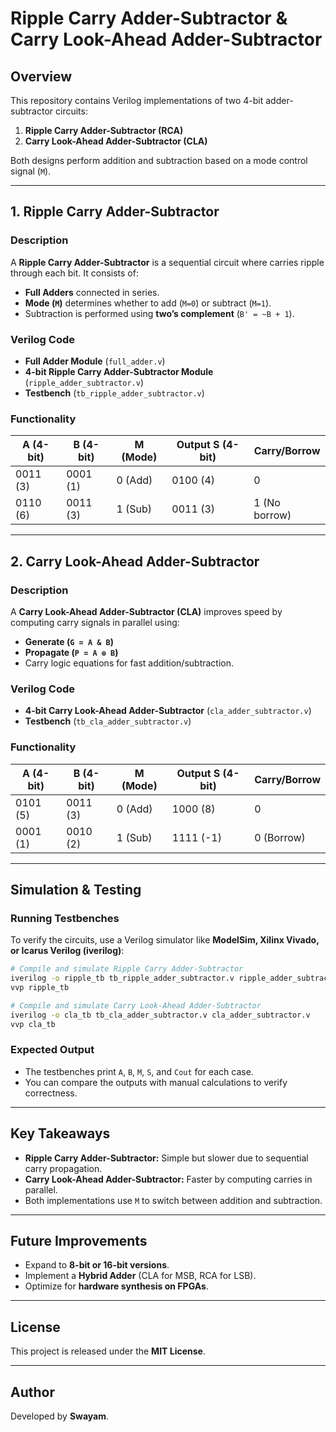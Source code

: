 # Ripple Carry Adder-Subtractor & Carry Look-Ahead Adder-Subtractor

## Overview
This repository contains Verilog implementations of two 4-bit adder-subtractor circuits:
1. **Ripple Carry Adder-Subtractor (RCA)**
2. **Carry Look-Ahead Adder-Subtractor (CLA)**

Both designs perform addition and subtraction based on a mode control signal (`M`).

---

## 1. Ripple Carry Adder-Subtractor
### Description
A **Ripple Carry Adder-Subtractor** is a sequential circuit where carries ripple through each bit. It consists of:
- **Full Adders** connected in series.
- **Mode (`M`)** determines whether to add (`M=0`) or subtract (`M=1`).
- Subtraction is performed using **two’s complement** (`B' = ~B + 1`).

### Verilog Code
- **Full Adder Module** (`full_adder.v`)
- **4-bit Ripple Carry Adder-Subtractor Module** (`ripple_adder_subtractor.v`)
- **Testbench** (`tb_ripple_adder_subtractor.v`)

### Functionality
| A (4-bit) | B (4-bit) | M (Mode) | Output S (4-bit) | Carry/Borrow |
|-----------|-----------|----------|------------------|--------------|
| 0011 (3)  | 0001 (1)  | 0 (Add)  | 0100 (4)        | 0            |
| 0110 (6)  | 0011 (3)  | 1 (Sub)  | 0011 (3)        | 1 (No borrow)|

---

## 2. Carry Look-Ahead Adder-Subtractor
### Description
A **Carry Look-Ahead Adder-Subtractor (CLA)** improves speed by computing carry signals in parallel using:
- **Generate (`G = A & B`)**
- **Propagate (`P = A ⊕ B`)**
- Carry logic equations for fast addition/subtraction.

### Verilog Code
- **4-bit Carry Look-Ahead Adder-Subtractor** (`cla_adder_subtractor.v`)
- **Testbench** (`tb_cla_adder_subtractor.v`)

### Functionality
| A (4-bit) | B (4-bit) | M (Mode) | Output S (4-bit) | Carry/Borrow |
|-----------|-----------|----------|------------------|--------------|
| 0101 (5)  | 0011 (3)  | 0 (Add)  | 1000 (8)        | 0            |
| 0001 (1)  | 0010 (2)  | 1 (Sub)  | 1111 (-1)       | 0 (Borrow)   |

---

## Simulation & Testing
### Running Testbenches
To verify the circuits, use a Verilog simulator like **ModelSim, Xilinx Vivado, or Icarus Verilog (iverilog)**:
```sh
# Compile and simulate Ripple Carry Adder-Subtractor
iverilog -o ripple_tb tb_ripple_adder_subtractor.v ripple_adder_subtractor.v full_adder.v
vvp ripple_tb

# Compile and simulate Carry Look-Ahead Adder-Subtractor
iverilog -o cla_tb tb_cla_adder_subtractor.v cla_adder_subtractor.v
vvp cla_tb
```
### Expected Output
- The testbenches print `A`, `B`, `M`, `S`, and `Cout` for each case.
- You can compare the outputs with manual calculations to verify correctness.

---

## Key Takeaways
- **Ripple Carry Adder-Subtractor:** Simple but slower due to sequential carry propagation.
- **Carry Look-Ahead Adder-Subtractor:** Faster by computing carries in parallel.
- Both implementations use `M` to switch between addition and subtraction.

---

## Future Improvements
- Expand to **8-bit or 16-bit versions**.
- Implement a **Hybrid Adder** (CLA for MSB, RCA for LSB).
- Optimize for **hardware synthesis on FPGAs**.

---

## License
This project is released under the **MIT License**.

---

## Author
Developed by **Swayam**.